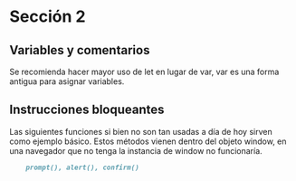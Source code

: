 # Sección 2

## Variables y comentarios

Se recomienda hacer mayor uso de let en lugar de var, var es una forma antigua para asignar variables.

## Instrucciones bloqueantes

Las siguientes funciones si bien no son tan usadas a día de hoy sirven como ejemplo básico. 
Estos métodos vienen dentro del objeto window, en una navegador que no tenga la instancia de window no funcionaría.

```md
    prompt(), alert(), confirm()
```